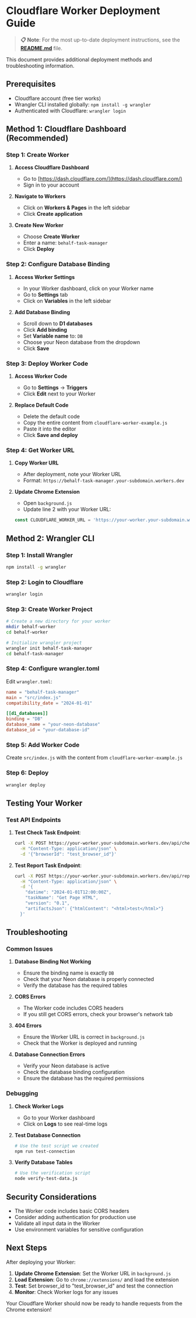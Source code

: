 # Cloudflare Worker Deployment Guide

> **📋 Note**: For the most up-to-date deployment instructions, see the **[README.md](./readme.md#2-cloudflare-worker-deployment)** file.

This document provides additional deployment methods and troubleshooting information.

## Prerequisites

- Cloudflare account (free tier works)
- Wrangler CLI installed globally: `npm install -g wrangler`
- Authenticated with Cloudflare: `wrangler login`

## Method 1: Cloudflare Dashboard (Recommended)

### Step 1: Create Worker

1. **Access Cloudflare Dashboard**
   - Go to [https://dash.cloudflare.com/](https://dash.cloudflare.com/)
   - Sign in to your account

2. **Navigate to Workers**
   - Click on **Workers & Pages** in the left sidebar
   - Click **Create application**

3. **Create New Worker**
   - Choose **Create Worker**
   - Enter a name: `behalf-task-manager`
   - Click **Deploy**

### Step 2: Configure Database Binding

1. **Access Worker Settings**
   - In your Worker dashboard, click on your Worker name
   - Go to **Settings** tab
   - Click on **Variables** in the left sidebar

2. **Add Database Binding**
   - Scroll down to **D1 databases**
   - Click **Add binding**
   - Set **Variable name** to: `DB`
   - Choose your Neon database from the dropdown
   - Click **Save**

### Step 3: Deploy Worker Code

1. **Access Worker Code**
   - Go to **Settings** → **Triggers**
   - Click **Edit** next to your Worker

2. **Replace Default Code**
   - Delete the default code
   - Copy the entire content from `cloudflare-worker-example.js`
   - Paste it into the editor
   - Click **Save and deploy**

### Step 4: Get Worker URL

1. **Copy Worker URL**
   - After deployment, note your Worker URL
   - Format: `https://behalf-task-manager.your-subdomain.workers.dev`

2. **Update Chrome Extension**
   - Open `background.js`
   - Update line 2 with your Worker URL:
   ```javascript
   const CLOUDFLARE_WORKER_URL = 'https://your-worker.your-subdomain.workers.dev';
   ```

## Method 2: Wrangler CLI

### Step 1: Install Wrangler

```bash
npm install -g wrangler
```

### Step 2: Login to Cloudflare

```bash
wrangler login
```

### Step 3: Create Worker Project

```bash
# Create a new directory for your worker
mkdir behalf-worker
cd behalf-worker

# Initialize wrangler project
wrangler init behalf-task-manager
cd behalf-task-manager
```

### Step 4: Configure wrangler.toml

Edit `wrangler.toml`:

```toml
name = "behalf-task-manager"
main = "src/index.js"
compatibility_date = "2024-01-01"

[[d1_databases]]
binding = "DB"
database_name = "your-neon-database"
database_id = "your-database-id"
```

### Step 5: Add Worker Code

Create `src/index.js` with the content from `cloudflare-worker-example.js`

### Step 6: Deploy

```bash
wrangler deploy
```

## Testing Your Worker

### Test API Endpoints

1. **Test Check Task Endpoint**:
   ```bash
   curl -X POST https://your-worker.your-subdomain.workers.dev/api/check-task \
     -H "Content-Type: application/json" \
     -d '{"browserId": "test_browser_id"}'
   ```

2. **Test Report Task Endpoint**:
   ```bash
   curl -X POST https://your-worker.your-subdomain.workers.dev/api/report-task \
     -H "Content-Type: application/json" \
     -d '{
       "datime": "2024-01-01T12:00:00Z",
       "taskName": "Get Page HTML",
       "version": "0.1",
       "artifactsJson": {"htmlContent": "<html>test</html>"}
     }'
   ```

## Troubleshooting

### Common Issues

1. **Database Binding Not Working**
   - Ensure the binding name is exactly `DB`
   - Check that your Neon database is properly connected
   - Verify the database has the required tables

2. **CORS Errors**
   - The Worker code includes CORS headers
   - If you still get CORS errors, check your browser's network tab

3. **404 Errors**
   - Ensure the Worker URL is correct in `background.js`
   - Check that the Worker is deployed and running

4. **Database Connection Errors**
   - Verify your Neon database is active
   - Check the database binding configuration
   - Ensure the database has the required permissions

### Debugging

1. **Check Worker Logs**
   - Go to your Worker dashboard
   - Click on **Logs** to see real-time logs

2. **Test Database Connection**
   ```bash
   # Use the test script we created
   npm run test-connection
   ```

3. **Verify Database Tables**
   ```bash
   # Use the verification script
   node verify-test-data.js
   ```

## Security Considerations

- The Worker code includes basic CORS headers
- Consider adding authentication for production use
- Validate all input data in the Worker
- Use environment variables for sensitive configuration

## Next Steps

After deploying your Worker:

1. **Update Chrome Extension**: Set the Worker URL in `background.js`
2. **Load Extension**: Go to `chrome://extensions/` and load the extension
3. **Test**: Set browser_id to "test_browser_id" and test the connection
4. **Monitor**: Check Worker logs for any issues

Your Cloudflare Worker should now be ready to handle requests from the Chrome extension!
